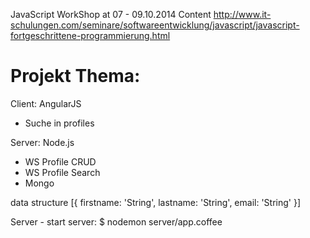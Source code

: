 JavaScript WorkShop at 07 - 09.10.2014
Content
http://www.it-schulungen.com/seminare/softwareentwicklung/javascript/javascript-fortgeschrittene-programmierung.html

Projekt Thema:
=============

Client: AngularJS
- Suche in profiles

Server: Node.js
- WS Profile CRUD
- WS Profile Search
- Mongo


data structure
[{
	firstname: 'String',
	lastname: 'String',
	email: 'String'
}]


Server
	- start server: $ nodemon server/app.coffee

